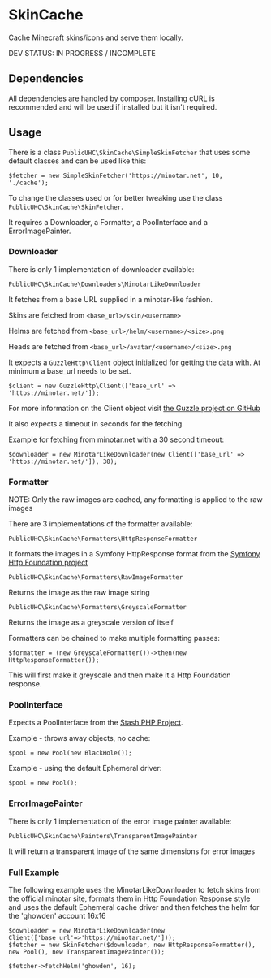 SkinCache
============

Cache Minecraft skins/icons and serve them locally.

DEV STATUS: IN PROGRESS / INCOMPLETE

Dependencies
------------

All dependencies are handled by composer. Installing cURL is recommended and will be used if installed but it isn't required.

Usage
-----

There is a class `PublicUHC\SkinCache\SimpleSkinFetcher` that uses some default classes and can be used like this:

    $fetcher = new SimpleSkinFetcher('https://minotar.net', 10, './cache');

To change the classes used or for better tweaking use the class `PublicUHC\SkinCache\SkinFetcher`.

It requires a Downloader, a Formatter, a PoolInterface and a ErrorImagePainter.

### Downloader

There is only 1 implementation of downloader available:

`PublicUHC\SkinCache\Downloaders\MinotarLikeDownloader`

It fetches from a base URL supplied in a minotar-like fashion. 

Skins are fetched from `<base_url>/skin/<username>`

Helms are fetched from `<base_url>/helm/<username>/<size>.png`

Heads are fetched from `<base_url>/avatar/<username>/<size>.png`

It expects a `GuzzleHttp\Client` object initialized for getting the data with. At minimum a base_url needs to be set.

    $client = new GuzzleHttp\Client(['base_url' => 'https://minotar.net/']);
    
For more information on the Client object visit [the Guzzle project on GitHub](https://github.com/guzzle/guzzle)

It also expects a timeout in seconds for the fetching.

Example for fetching from minotar.net with a 30 second timeout:

    $downloader = new MinotarLikeDownloader(new Client(['base_url' => 'https://minotar.net/']), 30);
    
    
### Formatter

NOTE: Only the raw images are cached, any formatting is applied to the raw images

There are 3 implementations of the formatter available:

`PublicUHC\SkinCache\Formatters\HttpResponseFormatter`

It formats the images in a Symfony HttpResponse format from the [Symfony Http Foundation project](https://github.com/symfony/HttpFoundation)

`PublicUHC\SkinCache\Formatters\RawImageFormatter`

Returns the image as the raw image string

`PublicUHC\SkinCache\Formatters\GreyscaleFormatter`

Returns the image as a greyscale version of itself

Formatters can be chained to make multiple formatting passes:

    $formatter = (new GreyscaleFormatter())->then(new HttpResponseFormatter());
    
This will first make it greyscale and then make it a Http Foundation response.

### PoolInterface

Expects a PoolInterface from the [Stash PHP Project](https://github.com/tedious/Stash).

Example - throws away objects, no cache:

    $pool = new Pool(new BlackHole());
    
Example - using the default Ephemeral driver:

    $pool = new Pool();
    
### ErrorImagePainter

There is only 1 implementation of the error image painter available:

`PublicUHC\SkinCache\Painters\TransparentImagePainter`

It will return a transparent image of the same dimensions for error images
    
### Full Example

The following example uses the MinotarLikeDownloader to fetch skins from the official minotar site, formats them in Http Foundation Response style and uses the default Ephemeral cache driver and then fetches the helm for the 'ghowden' account 16x16

    $downloader = new MinotarLikeDownloader(new Client(['base_url'=>'https://minotar.net/']));
    $fetcher = new SkinFetcher($downloader, new HttpResponseFormatter(), new Pool(), new TransparentImagePainter());
    
    $fetcher->fetchHelm('ghowden', 16);